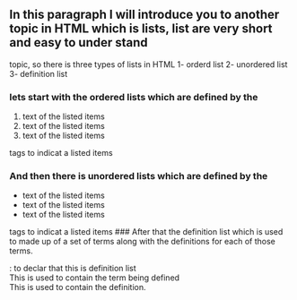 ## In this paragraph I will introduce you to another topic in HTML which is lists, list are very short and easy to under stand
topic, so there is three types of lists in HTML 
1- orderd list
2- unordered list
3- definition list

### lets start with the ordered lists which are defined by the
 <ol>
	<li>text of the listed items </li>
	<li>text of the listed items</li>
	<li>text of the listed items</li>
 </ol> tags to indicat a listed items 

### And then there is unordered lists which are defined by the
 <ul>
	<li>text of the listed items </li>
	<li>text of the listed items</li>
	<li>text of the listed items</li>
 </ul> tags to indicat a listed items 
### After that the definition list which is used to made up of a set of terms along with the
definitions for each of those terms.

<dl>: to declar that this is definition list
	<dt></dt>This is used to contain the term being defined 
	<dd></dd>This is used to contain the definition.

</dl>
